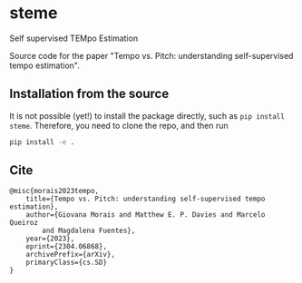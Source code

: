 # steme
Self supervised TEMpo Estimation

Source code for the paper "Tempo vs. Pitch: understanding self-supervised tempo
estimation".

## Installation from the source

It is not possible (yet!) to install the package directly, such as `pip install
steme`. Therefore, you need to clone the repo, and then run

```bash
pip install -e .
```

## Cite

```
@misc{morais2023tempo,
	title={Tempo vs. Pitch: understanding self-supervised tempo estimation},
	author={Giovana Morais and Matthew E. P. Davies and Marcelo Queiroz
		and Magdalena Fuentes},
	year={2023},
	eprint={2304.06868},
	archivePrefix={arXiv},
	primaryClass={cs.SD}
}
```
